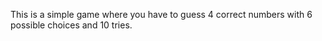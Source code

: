 This is a simple game where you have to guess 4 correct numbers with 6 possible choices and 10 tries.
